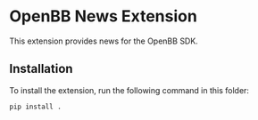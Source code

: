 # OpenBB News Extension

This extension provides news for the OpenBB SDK.

## Installation

To install the extension, run the following command in this folder:

```bash
pip install .
```
